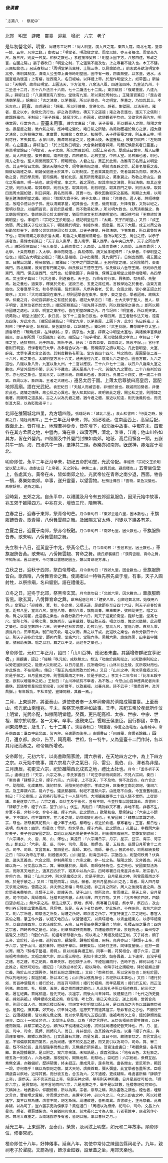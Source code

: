 

##### 後漢書
	`志第八 ‧ 祭祀中`

* * *

北郊　明堂　辟雍　靈臺　迎氣　增祀　六宗　老子

是年初營北郊，明堂、`周禮考工記曰：「周人明堂，度九尺之筵，東西九筵，南北七筵，堂崇一筵，五室，凡室二筵。」鄭玄曰：「明堂者，明政敎之堂。周度以筵，亦王者相改。周堂高九尺，殷三尺，則夏一尺矣。相參之數也。」孝經援神契曰：「明堂上圓下方，八䆫四達，布政之宮，在國之陽。」晏子春秋曰：「明堂之制，下之溫濕不能及也，上之寒暑不能入也。木工不鏤，示民知節也。」呂氏春秋曰：「周明堂茅茨蒿柱，土階三等，以見儉節也。」前志武帝欲治明堂奉高旁，未明其制度。濟南人公玉帶上黃帝時明堂圖，圖中有一殿，四面無壁，以茅蓋，通水，水圜宮垣為復道；上有樓，從西南入，名曰崐崘，以拜禮上帝。於是作明堂汶上，如帶圖。」新論曰：「天稱明，故命曰明堂。上圓法天，下方法地，八䆫法八風，四達法四時，九室法九州，十二坐法十二月，三十六戶法三十六雨，七十二牖法七十二風。」東京賦曰：「復廟重屋，八達九房。」薛綜注曰：「八達謂室有八䆫也。堂後有九室，所以異於周制也。」王隆漢官篇曰：「是古者清廟茅屋。」胡廣曰：「古之清廟，以茅蓋屋，所以示儉也。今之明堂，茅蓋之，乃加瓦其上，不忘古也。」`辟雍、`白虎通曰：「辟雍，所以行禮樂，宣德化也。辟者，象璧圓，以法天也。雍者，壅之以水，象敎化流行也。辟之為言積也，積天下之道德；雍之為言壅也，壅天下之儀則：故謂辟雍也。王制曰：『天子辟雍，諸侯泮宮。』外圓者，欲使觀者平均也。又欲言外圓內方，明德當圓，行當方也。」`靈臺未用事。`禮含文嘉曰：「禮，天子靈臺，所以觀天人之際，陰陽之會也。揆星度之驗，徵六氣之端，應神明之變化，睹日氣之所驗，為萬物獲福於無方之原，招太極之清泉，以與稼穡之根。倉廩實，知禮節；衣食足，知榮辱。天子得靈臺之禮，則五車三柱，明制可行，不失其常。水泉川流，無滯寒暴暑之災，陸澤山陵，禾盡豐穰。」故東京賦曰：「左制辟雍，右立靈臺。」薛綜注曰：「於上班敎曰明堂，大合樂射饗者辟雍，司曆記候節氣者曰靈臺。」蔡邕明堂論曰：「明堂者，天子太廟，所以崇禮其祖，以配上帝者也。夏后氏曰世室，殷人曰重屋，周人曰明堂。東曰青陽，南曰明堂，西曰總章，北曰玄堂，中曰太室。易曰離也者，明也，南方之卦也。聖人南面而聽天下，嚮明而治。人君之位，莫正於此焉，故雖有五名而主以明堂也。其正中皆曰太廟。謹承天隨時之令，昭令德宗祀之禮，明前功百辟之勞，起尊老敬長之義，顯敎幼誨稚之學。朝諸侯選造士於其中，以明制度。生者乘其能而至，死者論其功而祭。故為大敎之宮，而四學具焉，官司備焉。譬如北辰，居其所而衆星拱之，萬象翼之。政敎之所由生，變化之所由來，明一統也。故言明堂，事之大，義之深也。取其宗祀之清貌，則曰清廟。取其正室之貌，則曰太廟。取其尊崇，則曰太室。取其向明，則曰明堂。取其四門之學，則曰太學。取其四面周水圓如璧，則曰辟雍。異名而同事，其實一也。春秋因魯取宋之姦賂，則顯之太廟，以明聖王建清廟明堂之義。經曰：『取郜大鼎于宋，納于太廟。』傳曰：『非禮也。君人者，將昭德塞違，故昭令德以示子孫。是以清廟茅屋，昭其儉也。夫德，儉而有度，升降有數，文物以紀之，聲明以發之，以臨照百官，百官於是戒懼，而不敢易紀律。』所以明大敎也。以周清廟論之，魯太廟皆明堂也。魯禘祀周公於太廟明堂，猶周宗祀文王於清廟明堂也。禮記檀弓曰『王齋禘於清廟明堂』也。孝經曰：『宗祀文王於明堂。』禮記明堂位曰：『太廟，天子曰明堂。』又曰：『成王幼弱，周公踐天子位以治天下，朝諸侯於明堂，制禮作樂，頒度量，而天下大服。成王以周公為有勳勞於天下，命魯公世世禘祀周公於太廟，以天子禮欒，升歌清廟，下管象舞，所以異魯於天下也。』取周清廟之歌歌於魯太廟，明魯之太廟猶周清廟也，皆所以昭文王、周公之德，以示子孫者也。易傳太初篇曰：『天子旦入東學，晝入南學，暮入西學。在中央曰太學，天子之所自學也。』禮記保傅篇曰：『帝入東學，上親而貴仁；入西學，上賢而貴德；入南學，上齒而貴信；入北學，上貴而尊爵；入太學，承師而問道。』與易傳同。魏文侯孝經傳曰：『太學者，中學明堂之位也。』禮記古大明堂之禮曰：『膳夫是相禮，日中出南闈，見九侯門子。日側出西闈，視五國之事。日闇出北闈，視帝節猶。』爾雅曰：『宮中之門謂之闈。』王居明堂之禮，又別陰陽門，東南稱門，西北稱闈，故周官有門闈之學。師氏敎以三德守王門，保氏敎以六藝守王闈。然則師氏居東門、南門，保氏居西門、北門也。知掌敎國子，與易傳、保傅王居明堂之禮參相發明，為四學焉。文王世子篇曰：『凡大合樂，則遂養老。天子至，乃命有司行事，興秩節，祭先師、先聖焉。始之養也，適東序，釋奠於先老，遂設三老、五更之席位焉。言敎學始之於養老，由東方歲始也。又春夏學干戈，秋冬學羽籥，皆於東序。凡祭與養老、乞言、合語之禮，皆小樂正詔之於東序。』又曰：『大司成論說在東序。』然則詔學皆在東序。東序，東之堂也，學者詔焉，故稱太學。仲夏之月，令祀百辟卿士之有德於民者。禮記太學志曰：『禮，士大夫學于聖人、善人，祭于明堂，其無位者祭於太學。』禮記昭穆篇曰：『祀先賢于西學，所以敎諸侯之德也。』即所以顯行國禮之處也。太學，明堂之東序也，皆在明堂辟雍之內。月令記曰：『明堂者，所以明天氣，統萬物。』明堂上通於天，象日辰，故下十二宮象日辰也。水環四周，言王者動作法天地，德廣及四海，方此水也。〔禮記盛德篇曰：『明堂九室，以茅蓋屋，上圓下方，此水〕名曰辟雍。』王制曰：『天子出征，執有罪，反舍奠於學，以訊馘告。』樂記曰：『武王伐殷，薦俘馘于京太室。』詩魯頌云：『矯矯虎臣，在泮獻馘。』京，鎬京也。太室，辟雍之中明堂太室也。與諸侯泮宮俱獻馘焉，即王制所謂『以訊馘告』者也。禮記曰：『祀乎明堂，所以敎諸侯之孝也。』孝經曰：『孝悌之至，通於神明，光于四海，無所不通。詩云：「自西自東，自南自北，無思不服。」』言行孝者則曰明堂，行悌者則曰太學，故孝經合以為一義，而稱鎬京之詩以明之。凡此皆明堂、太室、辟雍、太學事通文合之義也。其制度數各有所法。堂方百四十四尺，坤之策也。屋圓屋徑二百一十六尺，乾之策也。太廟明堂方三十六丈，通天屋徑九丈，陰陽九六之變也。圓蓋方載，九六之道也。八闥以象八卦，九室以象九州，十二宮以應辰。三十六戶七十二牖，以四戶八牖乘九室之數也。戶皆外設而不閉，示天下不藏也。通天屋高八十一尺，黃鍾九九之實也。二十八柱列於四方，亦七宿之象也。堂高三丈，以應三統。四鄉五色者，象其行。外廣二十四丈，應一歲二十四氣。四周以水，象四海。王者之大禮也。」`遷呂太后于園。上薄太后尊號曰高皇后，當配地郊高廟。語在光武紀。`袁宏紀曰：「夫越人而臧否者，非憎於彼也。親戚而加譽者，非優於此也。處情之情殊，故公私之心異也。聖人知其如此，故明彼此之理，開公私之塗，則隱諱之義著，而親尊之道長矣。古之人以為先君之體，猶今君之體，推近以知遠，則先後義鈞也。而況彰其大惡，以為貶黜者乎！」`

北郊在雒陽城北四里，為方壇四陛。`張璠記云：「城北六里。」袁山松書曰：「行夏之時，殷祭之日，犧牲尚黑耳。」`三十三年正月辛未，郊。別祀地祇，位南面西上，高皇后配，西面北上，皆在壇上，地理羣神從食，皆在壇下，如元始中故事。中嶽在未，四嶽各在其方孟辰之地，中營內。海在東；四瀆河西，濟北，淮東，江南；他山川各如其方，皆在外營內。四陛醊及中外營門封神如南郊。地祇、高后用犢各一頭，五嶽共牛一頭，海、四瀆共牛一頭，羣神共二頭。奏樂亦如南郊。旣送神，瘞俎實于壇北。

明帝即位，永平二年正月辛未，初祀五帝於明堂，光武帝配。`孝經云「宗祀文王於明堂以配上帝」，故鄭玄曰「上帝者，天之別名。神無二主，故異其處，避后稷也。」`五帝坐位堂上，各處其方。黃帝在未，皆如南郊之位。光武帝位在青帝之南少退，西面。牲各一犢，奏樂如南郊。卒事，遂升靈臺，以望雲物。`杜預注傳曰：「雲物，氣色災變也。素察妖祥，逆為之備。」`

迎時氣，五郊之兆。自永平中，以禮讖及月令有五郊迎氣服色，因采元始中故事，兆五郊于雒陽四方。中兆在未，壇皆三尺，階無等。

立春之日，迎春于東郊，祭青帝句芒。`月令章句曰：「東郊去邑八里，因木數也。」`車旗服飾皆青。歌青陽，八佾舞雲翹之舞。及因賜文官太傅、司徒以下縑各有差。

立夏之日，迎夏于南郊，祭赤帝祝融。`月令章句曰：「南郊七里，因火數也。」`車旗服飾皆赤。歌朱明，八佾舞雲翹之舞。

先立秋十八日，迎黃靈于中兆，祭黃帝后土。`月令章句曰：「去邑五里，因土數也。」`車旗服飾皆黃。歌朱明，八佾舞雲翹、育命之舞。`魏氏繆襲議曰：「漢有雲翹、育命之舞，不知所出。舊以祀天，今可兼以雲翹祀圓丘，兼以育命祀方澤。」`

立秋之日，迎秋于西郊，祭白帝蓐收。`月令章句曰：「西郊九里，因金數也。」`車旗服飾皆白。歌西皓，八佾舞育命之舞。使謁者以一特牲先祭先虞于壇，有事，天子入囿射牲，以祭宗廟，名曰貙劉。語在禮儀志。

立冬之日，迎冬于北郊，祭黑帝玄冥。`月令章句曰：「北郊六里，因水數也。」`車旗服飾皆黑。歌玄冥，八佾舞育命之舞。`獻帝起居注曰：「建安八年，公卿迎氣北郊，始復用八佾。」皇覽曰：「迎禮春、夏、秋、冬之樂，又順天道，是故距冬至日四十六日，則天子迎春於東堂，距邦八里，堂高八尺，堂陛八等。青稅八乘，旗旄尚青，田車載矛，號曰助天生。唱之以角，舞之以羽翟，此迎春之樂也。自春分數四十六日，則天子迎夏於南堂，距邦七里，堂高七尺。堂陛七等。赤稅七乘，旗旄尚赤，田車載戟，號曰助天養。唱之以徵，舞之以鼓鞉，此迎夏之樂也。自夏至數四十六日，則天子迎秋於西堂，距邦九里，堂高九尺，堂階九等。白稅九乘，旗旄尚白，田車載兵，號曰助天收。唱之以商，舞之以干戚，此迎秋之樂也。自秋分數四十六日，則天子迎冬於北堂，距邦六里，堂高六尺，堂階六等。黑稅六乘，旗旄尚黑，田車載甲鐵鍪，號曰助天誅。唱之以羽，舞之以干戈，此迎冬之樂也。」`

章帝即位，元和二年正月，詔曰：「山川百神，應祀者未盡。其議增修群祀宜享祀者。」`東觀書，詔曰：「經稱『秩元祀，咸秩無文』。祭法『功施於民則祀之，以死勤事則祀之，以勞定國則祀之，能禦大災則祀之。以日月星辰，民所瞻仰也；山林川谷丘陵，民所取財用也。非此族也，不在祀典』。傳曰：『聖王先成民而致力於神。』又曰：『山川之神，則水旱癘疫之災，於是乎禜之。日月星辰之神，則雪霜風雨之不時，於是乎禜之。』孝文十二年令曰：『比年五穀不登，欲有以增諸神之祀。』王制曰：『山川神祇有不舉者，為不敬。』今恐山山百神應典祀者尚未盡秩，其議增修羣祀宜享祀者，以祈豐年，以致嘉福，以蕃兆民。詩不云乎：『懷柔百神，及河喬嶽。』有年報功，不私幸望，豈嫌同辭，其義一焉。」`

二月，上東巡狩，將至泰山，道使使者奉一太牢祠帝堯於濟陰成陽靈臺。上至泰山，修光武山南壇兆。辛未，柴祭天地羣神如故事。壬申，宗祀五帝於孝武所作汶上明堂，光武帝配，如雒陽明堂禮。癸酉，更告祀高祖、太宗、世宗、中宗、世祖、顯宗於明堂，各一太牢。卒事，遂覲東后。饗賜王侯羣臣。因行郡國，幸魯，祠東海恭王，及孔子、七十二弟子。`漢晉春秋曰：「闕里者，仲尼之故宅也。在魯城中。帝升廟西面；羣臣中庭北面，皆再拜。帝進爵而後坐。」東觀書曰：「祠禮畢，命儒者論難。」`四月，還京都。庚申，告至，祠高廟、世祖，各一特牛。又為靈臺十二門作詩，各以其月祀而奏之。和帝無所增改。

安帝即位，元初六年，以尚書歐陽家說，謂六宗者，在天地四方之中，為上下四方之宗。以元始中故事，謂六宗易六子之氣日、月、雷公、風伯、山、澤者為非是。三月庚辰，初更立六宗，祀於雒陽西北戌亥之地，禮比太社也。`月令：「孟冬祈于天宗。」盧植注曰：「天宗，六宗之神。」李氏家書曰：「司空李郃侍祠南郊，不見六宗祠，奏曰：『案尚書「肆類于上帝，禋于六宗」。六宗者，上不及天，下不及地，傍不及四方，在六合之中，助陰陽，化成萬物。漢初甘泉、汾陰天地亦禋宗。孝成之時，匡衡奏立南北郊祀，復祠六宗。及王莽謂六宗，易六子也。建武都雒陽，制祀不道祭六宗，由是廢不血食。今宜復舊制度。』制曰：『下公卿議。』五官將行弘等三十一人議可祭，大鴻臚龐雄等二十四人議不當祭。上從郃議，由是遂祭六宗。」六宗之義，自伏生及乎後代，各有不同，今並抄集以證其論云。虞書曰：「肆類于上帝，禋于六宗，望于山川。」伏生、馬融曰：「萬物非天不覆，非地不載，非春不生，非夏不長，非秋不收，非冬不藏。禋于六宗，此之謂也。」歐陽和伯、夏侯建曰：「六宗上不謂天，下不謂地，傍不謂四方，在六者之閒，助陰陽變化者也。」孔安國曰：「精意以享謂之禋。宗，尊也。所尊祭其祀有六：埋少牢于太昭，祭時也；相近於坎壇，祭寒暑也；王宮，祭日也；夜明，祭月也；幽禜，祭星也；雩禜，祭水旱也。禋于六宗，此之謂也。」孔叢曰，宰我問六宗於夫子，夫子荅如安國之說。臣昭以此解若果是夫子所說，則後儒無復紛然。文秉案劉歆曰：「六宗謂水、火、雷、風、山、澤也。」賈逵曰：「六宗謂日宗、月宗、星宗、岱宗、海宗、河宗也。」鄭玄曰：「六宗，星、辰、司中、司命、風伯、雨師也。星，五緯也。辰謂日月所會十二次也。司中、司命、文昌第五、第四星也。風師，箕也。雨師，畢也。」晉武帝初，司馬紹統表駮之曰：「臣以為帝在于類，則禋者非天。山川屬望，則海岱非宗。宗猶包山，則望何秩焉？伏與歆、逵失其義也。六合之閒，非制典所及；六宗之數，非一位之名。陰陽之說，又非義也。并五緯以為一，分文昌以為二，箕、畢旣屬於辰，風師、雨師復特為位，玄之失也。安國案祭法為宗，而除其天地於上，遺其四方於下，取其中以為六宗。四時寒署日月衆星并水旱，所宗者八，非但六也。傳曰：『山川之神，則水旱癘疫之災，於是乎禜之。日月星辰之神，則雪霜風雨之不時，於是乎禜之。』又曰：『龍見而雩。』如此，禜者，祀日月星辰山川之名；雩者，周人四月祭天求雨之稱也。雪霜之災，非夫禜之所禳；雩祭之禮，非正月之所祈。周人之後說有虞之典，故於學者未盡喻也。且類于上帝，即禮天也。望于山川，禜所及也。案周禮云，昊天上帝，日月星辰，司中司命，風師雨師，社稷五祀五嶽，山林川澤，四方百物。又曰：『兆五帝於四郊，四類四望亦如之。』無六宗之兆。祭法之祭天，祭地，祭時，祭寒暑日月星，祭水旱，祭四方，及山林川谷丘陵能出雲為風雨、見怪物，皆是。有天下者祭百神，非此族也，不在祀典，復無六宗之文。明六宗所禋，即祭法之所及，周禮之所祀，即虞書之所宗，不宜特復立六宗之祀也。春官大宗伯之職，掌玉作六器，以禮天地四方。以蒼璧禮天，以黃琮禮地，以青圭禮東方，以赤璋禮南方，以白琥禮西方，以玄璜禮北方。天宗，日月星辰寒暑之屬也；地宗，社稷五祀之屬也；四方之宗者，四時五帝之屬也。如此，則羣神咸秩而無廢，百禮遍修而不瀆，於理為通。」幽州秀才張髦又上疏曰：「煙於六宗，祀祖考所尊者六也。何以考之？周禮及禮記王制，天子將出，類于上帝，宜於社，造于禰。巡狩四方，覲諸侯，歸格於祖禰，用特。堯典亦曰：『肆類于上帝，禋于六宗，望于山川，遍於羣神，班瑞于羣后，肆覲東后。協時月正日，同律度量衡。』巡狩一歲以周，爾乃『歸格于藝祖，用特』。臣以尚書與禮王制，同事一義，符契相合。禋于六宗，正謂祀祖考宗廟也。文祖之廟六宗，即三昭三穆也。若如十家之說，旣各異義，上下違背，且沒乎祖之禮。考之禮，考之祀典，尊卑失序。若但類于上帝，不禋祖禰而行，去時不告，歸何以格？以此推之，較然可知也。禮記曰：『夫政必本於天，殽以降命。命降于社之謂殽地，降於祖廟之謂仁義，降於山川之謂興作，降於五祀之謂制度。』又曰：『祭帝於郊，所以定天位也；祀社於國，所以列地利也；祭祖於廟，所以本仁也；山川所以儐鬼神也；五祀所以本事也。』又曰：『禮行於郊，而百神受職焉；禮行於社，而百貨可極焉；禮行於祖廟，而孝慈服焉；禮行於五祀，而正法則焉。故自郊、社、祖廟、五祀，義之修而禮之藏也。』凡此皆孔子所以祖述堯舜，紀三代之敎，著在紀典。首尾相證，皆先天地，次祖宗，而後山川羣神耳。故禮祭法曰：『七代之所更變者，禘郊宗祖。』明舜受終文祖之廟，察琁璣，考七政，審已天命之定，遂上郊廟，當義合堯典，則周公其人也。郊祀后稷以配天，宗祀文王於明堂以配上帝，是以四海之內各以其職來祭者也。居其位，攝其事，郊天地，供羣神之禮，巡狩天下而遺其祖宗，恐非有虞之志也。五嶽視三公，四瀆視諸侯，皆以案先儒之說，而以水旱風雨先五嶽四瀆，後祖考而次上帝，錯於肆類而亂祀典，臣以十一家皆非也。」太學博士吳商，以為「禋之言煙也。三祭皆積柴而實牲體焉，以升煙而報陽，非祭宗廟之名也。鄭所以不從諸儒之說者，將欲據周禮禋祀皆天神也。日、月、星、辰、司中、司命、風師、雨師凡八，而日、月并從郊，故其餘為六宗也。以書『禋于六宗』，與周禮事相符，故據以為說也。且文昌雖有大體，而星名異，其日不同，故隨事祭之。而言文昌七星，不得偏祭其第四第五，此為周禮。復不知文昌之體，而又妄引以為司中，司命。箕、畢二星，旣不係於辰，且同是隨事而祭之例，又無嫌於所係者」。范甯注虞書曰：「考觀衆議，各有說難。鄭氏證據最詳，是以附之。案六宗衆議，未知孰是。」虞喜別論云：「地有五色，太社象之。總五為一則成六，六為地數。推校經句，闕無地祭，則祭地。」臣昭曰：六宗紛紜，衆釋互起，竟無全通，亦難偏折。歷辨碩儒，終未挺正。康成見宗，是多附焉。盍各爾志，宣尼所許，顯其一說，亦何傷乎！竊以為祭祀之敬，莫大天地，虞典首載，彌乆彌盛，此宜學者各盡所求。臣昭謂虞喜以祭地，近得其實。而分彼五色，合五為六，又不通禋，更成疑昧。尋虞書所稱「肆類于上帝」，是祭天。天不言天而曰上帝，帝是天神之極，舉帝則天神斯盡，日月星辰從可知也。「禋於六宗」，是實祭地。地不言地而曰六宗，六是地數之中，舉中是以該數，社稷等祀從可知也。天稱神上，地表數中，仰觀俯察，所以為異。宗者，崇尊之稱，斯亦盡敬之謂也。禋也者，埋祭之言也，實瘞埋之異稱，非周煙之祭也。夫置字涉神，必以今之示，今之示即古之神，所以社稷諸字，莫不以神為體。虞書不同，祀名斯隔。周禮改煙，音形兩異。虞書改土，正元祭義。此焉非疑，以為可了，豈六置宗更為傍祭乎？風俗通曰：「周禮以為槱燎，祀司中、司命，文昌上六星也。槱者，積薪燔柴也。今民猶祠司命耳，刻木長尺二寸為人像，行者署篋中，居者別作小居。齊地大尊重之，汝南諸郡亦多有者，皆祀以豬，率以春秋之月。」`

延光三年，上東巡狩，至泰山，柴祭，及祠汶上明堂，如元和二年故事。順帝即位，修奉常祀。

桓帝即位十八年，好神僊事。延熹八年，初使中常侍之陳國苦縣祠老子。九年，親祠老子於濯龍。文罽為壇，飾淳金釦器，設華蓋之坐，用郊天樂也。

* * *

